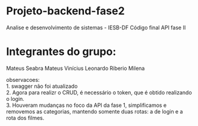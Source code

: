 # Projeto-backend-fase2
Analise e desenvolvimento de sistemas - IESB-DF
Código final API fase II 
<p>
<h1>Integrantes do grupo: </h1>
Mateus Seabra
Mateus Vinícius 
Leonardo Riberio 
Milena
<p/>
<p>
observacoes:<br>
1. swagger não foi atualizado<br>
2. Agora para realizr o CRUD, é necessário o token, que é obtido realizando o login.<br>
3. Houveram mudanças no foco da API da fase 1, simplificamos e removemos as categorias, mantendo somente duas rotas: a de login e a rota dos filmes.
